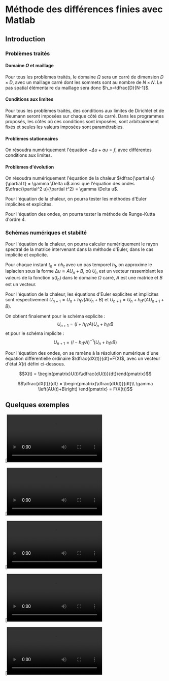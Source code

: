 # Méthode des différences finies avec Matlab

## Introduction

### Problèmes traités

#### Domaine $\Omega$ et maillage

Pour tous les problèmes traités, le domaine  $\Omega$ sera un carré de dimension $D \times D$, avec un maillage carré dont les sommets sont au nombre de $N \times N$. Le pas spatial élémentaire du maillage sera donc $h_x=\dfrac{D}{N-1}$.

#### Conditions aux limites

Pour tous les problèmes traités, des conditions aux limites de Dirichlet et de Neumann seront imposées sur chaque côté du carré. Dans les programmes proposés, les côtés où ces conditions sont imposées, sont arbitrairement fixés et seules les valeurs imposées sont paramétrables.

#### Problèmes stationnaires

On résoudra numériquement l'équation $-\Delta u + au = f$, avec différentes conditions aux limites. 

#### Problèmes d'évolution

On résoudra numériquement l'équation de la chaleur $\dfrac{\partial u}{\partial t} = \gamma \Delta u$ ainsi que l'équation des ondes $\dfrac{\partial^2 u}{\partial t^2} = \gamma \Delta u$.

Pour l'équation de la chaleur, on pourra tester les méthodes d'Euler implicites et explicites.

Pour l'équation des ondes, on pourra tester la méthode de Runge-Kutta d'ordre 4.

### Schémas numériques et stabilté

Pour l'équation de la chaleur, on pourra calculer numériquement le rayon spectral de la matrice intervenant dans la méthode d'Euler, dans le cas implicite et explicite. 

Pour chaque instant $t_n=nh_t$ avec un pas temporel $h_t$, on approxime le laplacien sous la forme $\Delta u \approx AU_n+B$, où $U_n$ est un vecteur rassemblant les valeurs de la fonction $u(t_n)$ dans le domaine $\Omega$ carré, $A$ est une matrice et $B$ est un vecteur.

Pour l'équation de la chaleur, les équations d'Euler explicites et implicites sont respectivement $U_{n+1} = U_n + h_t \gamma \left(AU_n+B\right)$ et $U_{n+1} = U_n + h_t \gamma \left(AU_{n+1}+B\right)$.

On obtient finalement pour le schéma explicite :
$$U_{n+1} = \left(I+h_t\gamma A\right)U_n+h_t\gamma B$$
et pour le schéma implicite :
$$U_{n+1} = \left(I-h_t\gamma A\right)^{-1}\left(U_n+h_t \gamma B\right)$$

Pour l'équation des ondes, on se ramène à la résolution numérique d'une équation différentielle ordinaire $\dfrac{dX(t)}{dt}=F(X)$, avec un vecteur d'état $X(t)$ défini ci-dessous.

```math
X(t) = \begin{pmatrix}U(t)\\\dfrac{dU(t)}{dt}\end{pmatrix}
```
```math
\dfrac{dX(t)}{dt} = \begin{pmatrix}\dfrac{dU(t)}{dt}\\  \gamma \left(AU(t)+B\right) \end{pmatrix} = F(X(t))
```

## Quelques exemples

[![](Data/df2d_dirichlet.mp4)

[![](Data/df2d_dirichlet_neumann.mp4)

[![](Data/df2d_neumann.mp4)

[![](Data/df2d_propag_dirichlet_rk45.mp4)

[![](Data/df2d_propag_neumann_rk45.mp4)

